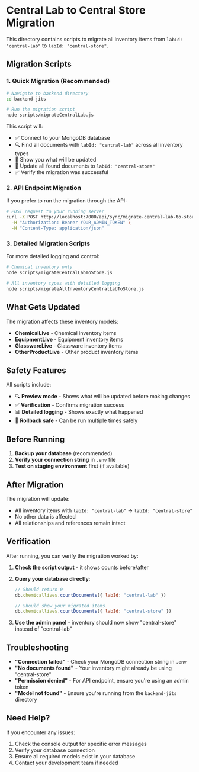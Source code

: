 # Central Lab to Central Store Migration

This directory contains scripts to migrate all inventory items from `labId: "central-lab"` to `labId: "central-store"`.

## Migration Scripts

### 1. Quick Migration (Recommended)
```bash
# Navigate to backend directory
cd backend-jits

# Run the migration script
node scripts/migrateCentralLab.js
```

This script will:
- ✅ Connect to your MongoDB database
- 🔍 Find all documents with `labId: "central-lab"` across all inventory types
- 📝 Show you what will be updated
- 🔄 Update all found documents to `labId: "central-store"`
- ✅ Verify the migration was successful

### 2. API Endpoint Migration
If you prefer to run the migration through the API:

```bash
# POST request to your running server
curl -X POST http://localhost:7000/api/sync/migrate-central-lab-to-store \
  -H "Authorization: Bearer YOUR_ADMIN_TOKEN" \
  -H "Content-Type: application/json"
```

### 3. Detailed Migration Scripts
For more detailed logging and control:

```bash
# Chemical inventory only
node scripts/migrateCentralLabToStore.js

# All inventory types with detailed logging
node scripts/migrateAllInventoryCentralLabToStore.js
```

## What Gets Updated

The migration affects these inventory models:
- **ChemicalLive** - Chemical inventory items
- **EquipmentLive** - Equipment inventory items  
- **GlasswareLive** - Glassware inventory items
- **OtherProductLive** - Other product inventory items

## Safety Features

All scripts include:
- 🔍 **Preview mode** - Shows what will be updated before making changes
- ✅ **Verification** - Confirms migration success
- 📊 **Detailed logging** - Shows exactly what happened
- 🔄 **Rollback safe** - Can be run multiple times safely

## Before Running

1. **Backup your database** (recommended)
2. **Verify your connection string** in `.env` file
3. **Test on staging environment** first (if available)

## After Migration

The migration will update:
- All inventory items with `labId: "central-lab"` → `labId: "central-store"`
- No other data is affected
- All relationships and references remain intact

## Verification

After running, you can verify the migration worked by:

1. **Check the script output** - it shows counts before/after
2. **Query your database directly**:
   ```javascript
   // Should return 0
   db.chemicallives.countDocuments({ labId: "central-lab" })
   
   // Should show your migrated items
   db.chemicallives.countDocuments({ labId: "central-store" })
   ```

3. **Use the admin panel** - inventory should now show "central-store" instead of "central-lab"

## Troubleshooting

- **"Connection failed"** - Check your MongoDB connection string in `.env`
- **"No documents found"** - Your inventory might already be using "central-store"
- **"Permission denied"** - For API endpoint, ensure you're using an admin token
- **"Model not found"** - Ensure you're running from the `backend-jits` directory

## Need Help?

If you encounter any issues:
1. Check the console output for specific error messages
2. Verify your database connection
3. Ensure all required models exist in your database
4. Contact your development team if needed
